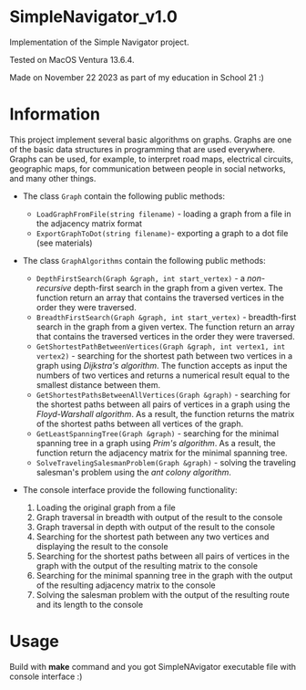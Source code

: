 # SimpleNavigator_v1.0

Implementation of the Simple Navigator project.

Tested on MacOS Ventura 13.6.4.

Made on November 22 2023 as part of my education in School 21 :)

# Information

This project implement several basic algorithms on graphs. Graphs are one of the basic data structures in programming that are used everywhere. Graphs can be used, for example, to interpret road maps, electrical circuits, geographic maps, for communication between people in social networks, and many other things.

* The class `Graph` contain the following public methods:
    + `LoadGraphFromFile(string filename)` - loading a graph from a file in the adjacency matrix format
    + `ExportGraphToDot(string filename)`- exporting a graph to a dot file (see materials)

* The class ` GraphAlgorithms ` contain the following public methods:
    + `DepthFirstSearch(Graph &graph, int start_vertex)` - a *non-recursive* depth-first search in the graph from a given vertex. The function  return an array that contains the traversed vertices in the order they were traversed.
    + `BreadthFirstSearch(Graph &graph, int start_vertex)` - breadth-first search in the graph from a given vertex. The function return an array that contains the traversed vertices in the order they were traversed.
    + `GetShortestPathBetweenVertices(Graph &graph, int vertex1, int vertex2)` - searching for the shortest path between two vertices in a graph using *Dijkstra's algorithm*. The function accepts as input the numbers of two vertices and returns a numerical result equal to the smallest distance between them.
    + `GetShortestPathsBetweenAllVertices(Graph &graph)` - searching for the shortest paths between all pairs of vertices in a graph using the *Floyd-Warshall algorithm*. As a result, the function returns the matrix of the shortest paths between all vertices of the graph.
    + `GetLeastSpanningTree(Graph &graph)` - searching for the minimal spanning tree in a graph using *Prim's algorithm*. As a result, the function return the adjacency matrix for the minimal spanning tree.
   + `SolveTravelingSalesmanProblem(Graph &graph)` - solving the traveling salesman's problem using the *ant colony algorithm*.

* The console interface provide the following functionality:
    1. Loading the original graph from a file
    2. Graph traversal in breadth with output of the result to the console   
    3. Graph traversal in depth with output of the result to the console
    4. Searching for the shortest path between any two vertices and displaying the result to the console
    5. Searching for the shortest paths between all pairs of vertices in the graph with the output of the resulting matrix to the console
    6. Searching for the minimal spanning tree in the graph with the output of the resulting adjacency matrix to the console
    7. Solving the salesman problem with the output of the resulting route and its length to the console

# Usage

Build with **make** command and you got SimpleNAvigator executable file with console interface :)
